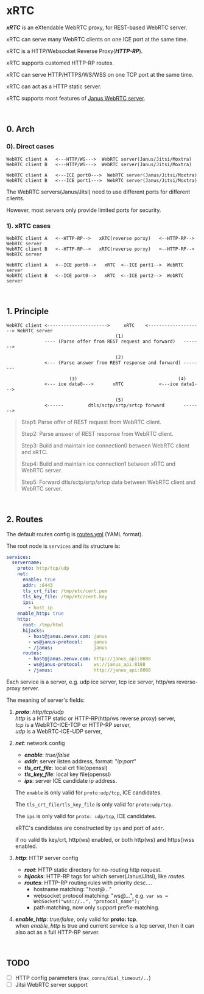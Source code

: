 # xRTC

***xRTC*** is an eXtendable WebRTC proxy, for REST-based WebRTC server.

xRTC can serve many WebRTC clients on one ICE port at the same time.

xRTC is a HTTP/Websocket Reverse Proxy(***HTTP-RP***).

xRTC supports customed HTTP-RP routes.

xRTC can serve HTTP/HTTPS/WS/WSS on one TCP port at the same time.

xRTC can act as a HTTP static server.

xRTC supports most features of [Janus WebRTC server](https://github.com/meetecho/janus-gateway).


<br>

## 0. Arch

### 0). Direct cases

```
WebRTC client A   <---HTTP/WS--->  WebRTC server(Janus/Jitsi/Moxtra)
WebRTC client B   <---HTTP/WS--->  WebRTC server(Janus/Jitsi/Moxtra)

WebRTC client A   <---ICE port0--->  WebRTC server(Janus/Jitsi/Moxtra)
WebRTC client B   <---ICE port1--->  WebRTC server(Janus/Jitsi/Moxtra)
```

The WebRTC servers(Janus/Jitsi) need to use different ports for different clients.

However, most servers only provide limited ports for security.


### 1). xRTC cases

```
WebRTC client A   <--HTTP-RP-->   xRTC(reverse porxy)   <--HTTP-RP-->  WebRTC server
WebRTC client B   <--HTTP-RP-->   xRTC(reverse porxy)   <--HTTP-RP-->  WebRTC server

WebRTC client A   <--ICE port0-->   xRTC  <--ICE port1-->  WebRTC server
WebRTC client B   <--ICE port0-->   xRTC  <--ICE port2-->  WebRTC server
```


<br>

## 1. Principle

```
WebRTC client <---------------------->     xRTC    <--------------------> WebRTC server
                                        (1)
              ---- (Parse offer from REST request and forward)   ------->
              
                                        (2)
              <--- (Parse answer from REST response and forward) --------
              
                       (3)                                     (4)
              <--- ice data0--->       xRTC             <---ice data1--->
              
                                        (5)
              <------         dtls/sctp/srtp/srtcp forward       ------->
```


> Step1: Parse offer of REST request from WebRTC client.
> 
> Step2: Parse answer of REST response from WebRTC client.
> 
> Step3: Build and maintain ice connection0 between WebRTC client and xRTC.
> 
> Step4: Build and maintain ice connection1 between xRTC and WebRTC server.
> 
> Step5: Forward dtls/sctp/srtp/srtcp data between WebRTC client and WebRTC server.


<br>

## 2. Routes

The default routes config is [routes.yml](testing/routes.yml) (YAML format).

The root node is `services` and its structure is:

```yaml
services:
  servername:
    proto: http/tcp/udp
    net:
      enable: true
      addr: :6443
      tls_crt_file: /tmp/etc/cert.pem
      tls_key_file: /tmp/etc/cert.key
      ips:
        - host_ip
    enable_http: true
    http:
      root: /tmp/html
      hijacks:
        - host@janus.zenvv.com: janus
        - ws@janus-protocol:    janus
        - /janus:               janus
      routes:
        - host@janus.zenvv.com: http://janus_api:8088
        - ws@janus-protocol:    ws://janus_api:8188
        - /janus:               http://janus_api:8088
```

Each service is a server, e.g. udp ice server, tcp ice server, http/ws reverse-proxy server.

The meaning of server's fields:

1. ***proto***: *http/tcp/udp*  
	*http* is a HTTP static or HTTP-RP(http/ws reverse proxy) server,  
	*tcp* is a WebRTC-ICE-TCP or HTTP-RP server,  
	*udp* is a WebRTC-ICE-UDP server,
	
2. ***net***: network config
	* ***enable***: *true/false*
	* ***addr***: server listen address, format: "*ip:port*"
	* ***tls\_crt\_file***: local crt file(openssl)
	* ***tls\_key\_file***: local key file(openssl)
	* ***ips***: server ICE candidate ip address.
	
	The `enable` is only valid for `proto:udp/tcp`, ICE candidates.
	
	The `tls_crt_file/tls_key_file` is only valid for `proto:udp/tcp`.
	
	The `ips` is only valid for `proto: udp/tcp`, ICE candidates.

	xRTC's candidates are constructed by `ips` and port of `addr`.
	
	if no valid tls key/crt, http(ws) enabled, or both http(ws) and https()wss enabled.
	
3. ***http***: HTTP server config
	* ***root***: HTTP static directory for no-routing http request.
	* ***hijacks***: HTTP-RP tags for which server(Janus/Jitsi), like *routes*.
	* ***routes***: HTTP-RP routing rules with priority desc....
		* hostname matching: "*host@...*"
		* websocket protocol matching: "*ws@...*", e.g. `var ws = WebSocket("wss://..", "protocol_name");`
		* path matching, now only support prefix-matching.

4. ***enable_http***: *true/false*, only valid for **proto: tcp**.  
	when *enable_http* is true and current service is a tcp server, then it can also act as a full HTTP-RP server. 


<br>

## TODO

- [ ] HTTP config parameters (`max_conns/dial_timeout/..`)
- [ ] Jitsi WebRTC server support

